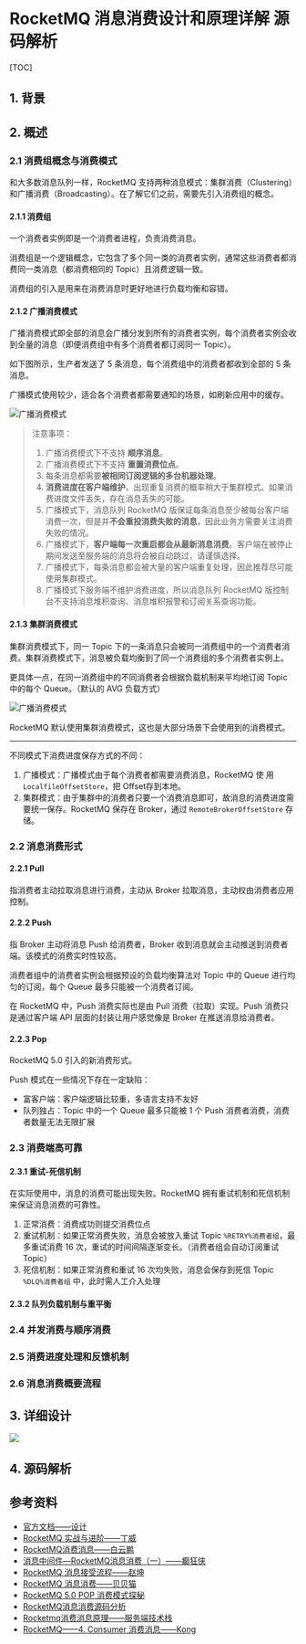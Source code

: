 # RocketMQ 消息消费设计和原理详解 源码解析

[TOC]

## 1. 背景

## 2. 概述

### 2.1 消费组概念与消费模式

和大多数消息队列一样，RocketMQ 支持两种消息模式：集群消费（Clustering）和广播消费（Broadcasting）。在了解它们之前，需要先引入消费组的概念。

#### 2.1.1 消费组

一个消费者实例即是一个消费者进程，负责消费消息。

消费组是一个逻辑概念，它包含了多个同一类的消费者实例，通常这些消费者都消费同一类消息（都消费相同的 Topic）且消费逻辑一致。

消费组的引入是用来在消费消息时更好地进行负载均衡和容错。

#### 2.1.2 广播消费模式

广播消费模式即全部的消息会广播分发到所有的消费者实例，每个消费者实例会收到全量的消息（即便消费组中有多个消费者都订阅同一 Topic）。

如下图所示，生产者发送了 5 条消息，每个消费组中的消费者都收到全部的 5 条消息。

广播模式使用较少，适合各个消费者都需要通知的场景，如刷新应用中的缓存。

![广播消费模式](../assets/rocketmq-consume-message/rocketmq-consume-mode-broadcasting.drawio.png)

> 注意事项：
>
> 1. 广播消费模式下不支持 **顺序消息**。
> 2. 广播消费模式下不支持 **重置消费位点**。
> 3. 每条消息都需要**被相同订阅逻辑的多台机器处理**。
> 4. **消费进度在客户端维护**，出现重复消费的概率稍大于集群模式。如果消费进度文件丢失，存在消息丢失的可能。
> 5. 广播模式下，消息队列 RocketMQ 版保证每条消息至少被每台客户端消费一次，但是并**不会重投消费失败的消息**，因此业务方需要关注消费失败的情况。
> 6. 广播模式下，**客户端每一次重启都会从最新消息消费**。客户端在被停止期间发送至服务端的消息将会被自动跳过，请谨慎选择。
> 7. 广播模式下，每条消息都会被大量的客户端重复处理，因此推荐尽可能使用集群模式。
> 8. 广播模式下服务端不维护消费进度，所以消息队列 RocketMQ 版控制台不支持消息堆积查询、消息堆积报警和订阅关系查询功能。

#### 2.1.3 集群消费模式

集群消费模式下，同一 Topic 下的一条消息只会被同一消费组中的一个消费者消费。集群消费模式下，消息被负载均衡到了同一个消费组的多个消费者实例上。

更具体一点，在同一消费组中的不同消费者会根据负载机制来平均地订阅 Topic 中的每个 Queue。（默认的 AVG 负载方式）

![广播消费模式](../assets/rocketmq-consume-message/rocketmq-consume-mode-clustering.drawio.png)

RocketMQ 默认使用集群消费模式，这也是大部分场景下会使用到的消费模式。

---

不同模式下消费进度保存方式的不同：

1. 广播模式：广播模式由于每个消费者都需要消费消息，RocketMQ 使 用 `LocalfileOffsetStore`，把 Offset存到本地。
2. 集群模式：由于集群中的消费者只要一个消费消息即可，故消息的消费进度需要统一保存。RocketMQ 保存在 Broker，通过 `RemoteBrokerOffsetStore` 存储。

### 2.2 消息消费形式

#### 2.2.1 Pull

指消费者主动拉取消息进行消费，主动从 Broker 拉取消息，主动权由消费者应用控制。

#### 2.2.2 Push

指 Broker 主动将消息 Push 给消费者，Broker 收到消息就会主动推送到消费者端。该模式的消费实时性较高。

消费者组中的消费者实例会根据预设的负载均衡算法对 Topic 中的 Queue 进行均匀的订阅，每个 Queue 最多只能被一个消费者订阅。

在 RocketMQ 中，Push 消费实际也是由 Pull 消费（拉取）实现。Push 消费只是通过客户端 API 层面的封装让用户感觉像是 Broker 在推送消息给消费者。

#### 2.2.3 Pop

RocketMQ 5.0 引入的新消费形式。

Push 模式在一些情况下存在一定缺陷：

* 富客户端：客户端逻辑比较重，多语言支持不友好
* 队列独占：Topic 中的一个 Queue 最多只能被 1 个 Push 消费者消费，消费者数量无法无限扩展

### 2.3 消费端高可靠

#### 2.3.1 重试-死信机制

在实际使用中，消息的消费可能出现失败。RocketMQ 拥有重试机制和死信机制来保证消息消费的可靠性。

1. 正常消费：消费成功则提交消费位点
2. 重试机制：如果正常消费失败，消息会被放入重试 Topic `%RETRY%消费者组`，最多重试消费 16 次，重试的时间间隔逐渐变长。（消费者组会自动订阅重试 Topic）
3. 死信机制：如果正常消费和重试 16 次均失败，消息会保存到死信 Topic `%DLQ%消费者组` 中，此时需人工介入处理

#### 2.3.2 队列负载机制与重平衡



### 2.4 并发消费与顺序消费

### 2.5 消费进度处理和反馈机制

### 2.6 消息消费概要流程



## 3. 详细设计

![](../assets/rocketmq-consume-message/rocketmq-consume-process-aliyun.png)

## 4. 源码解析



## 参考资料

* [官方文档——设计](https://github.com/apache/rocketmq/blob/master/docs/cn/design.md#42-consumer%E7%9A%84%E8%B4%9F%E8%BD%BD%E5%9D%87%E8%A1%A1)
* [RocketMQ 实战与进阶——丁威](http://learn.lianglianglee.com/%E4%B8%93%E6%A0%8F/RocketMQ%20%E5%AE%9E%E6%88%98%E4%B8%8E%E8%BF%9B%E9%98%B6%EF%BC%88%E5%AE%8C%EF%BC%89/08%20%E6%B6%88%E6%81%AF%E6%B6%88%E8%B4%B9%20API%20%E4%B8%8E%E7%89%88%E6%9C%AC%E5%8F%98%E8%BF%81%E8%AF%B4%E6%98%8E.md)
* [RocketMQ消费消息——白云鹏](https://www.baiyp.ren/RocketMQ%E6%B6%88%E8%B4%B9%E6%B6%88%E6%81%AF.html)
* [消息中间件—RocketMQ消息消费（一）——癫狂侠](https://www.jianshu.com/p/f071d5069059)
* [RocketMQ 消息接受流程——赵坤](https://kunzhao.org/docs/rocketmq/rocketmq-message-receive-flow/)
* [RocketMQ 消息消费——贝贝猫](https://zhuanlan.zhihu.com/p/360911990)
* [RocketMQ 5.0 POP 消费模式探秘](https://developer.aliyun.com/article/801815)
* [RocketMQ消息消费源码分析](https://www.jianshu.com/p/4757079f871f)
* [Rocketmq消费消息原理——服务端技术栈](https://blog.csdn.net/daimingbao/article/details/120231289)
* [RocketMQ——4. Consumer 消费消息——Kong](http://47.100.139.123/blog/article/89)

